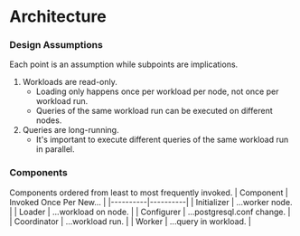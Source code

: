 # Architecture
### Design Assumptions
Each point is an assumption while subpoints are implications.
1. Workloads are read-only.
    * Loading only happens once per workload per node, not once per workload run.
    * Queries of the same workload run can be executed on different nodes.
2. Queries are long-running.
    * It's important to execute different queries of the same workload run in parallel.

### Components
Components ordered from least to most frequently invoked.
| Component | Invoked Once Per New... |
|----------|----------|
| Initializer | ...worker node. |
| Loader | ...workload on node. |
| Configurer | ...postgresql.conf change. |
| Coordinator | ...workload run. |
| Worker | ...query in workload. |
